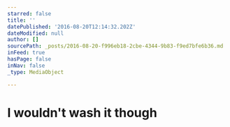 ```yaml
---
starred: false
title: ''
datePublished: '2016-08-20T12:14:32.202Z'
dateModified: null
author: []
sourcePath: _posts/2016-08-20-f996eb18-2cbe-4344-9b83-f9ed7bfe6b36.md
inFeed: true
hasPage: false
inNav: false
_type: MediaObject

---
```

# I wouldn't wash it though